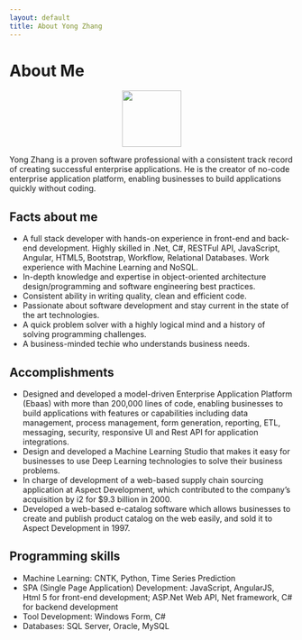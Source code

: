 ```yaml
---
layout: default
title: About Yong Zhang
---
```


<div class="post">
	<h1 class="pageTitle">About Me</h1>
	<div align="center">
	<img src="{{ '/assets/img/yong-small.jpg' | prepend: site.baseurl }}" height="100" width="105" alt="">
	</div>
	<p>Yong Zhang is a proven software professional with a consistent track record of
	creating successful enterprise applications. He is the creator of no-code
enterprise application platform, enabling businesses to build applications quickly without coding.
</p>
	<h2>Facts about me</h2>
	<ul>
		<li>A full stack developer with hands-on experience in front-end and back-end development. Highly skilled in .Net, C#, RESTFul API, JavaScript, Angular, HTML5, Bootstrap, Workflow, Relational Databases. Work experience with Machine Learning and NoSQL.</li>
		<li>In-depth knowledge and expertise in object-oriented architecture design/programming and software engineering best practices.</li>
		<li>Consistent ability in writing quality, clean and efficient code.</li>
  		<li>Passionate about software development and stay current in the state of the art technologies.</li>
  		<li>A quick problem solver with a highly logical mind and a history of solving programming challenges.</li>
		<li>A business-minded techie who understands business needs.</li>
  	</ul>
	<h2>Accomplishments</h2>
	<ul>
		<li>Designed and developed a model-driven Enterprise Application Platform (Ebaas) with more than 200,000 lines of code, enabling businesses to build applications with features or capabilities including data management, process management, form generation, reporting, ETL, messaging, security, responsive UI and Rest API for application integrations.</li>
  		<li>Design and developed a Machine Learning Studio that makes it easy for businesses to use Deep Learning technologies to solve their business problems.</li>
		<li>In charge of development of a web-based supply chain sourcing application at Aspect Development, which contributed to the company’s acquisition by i2 for $9.3 billion in 2000.</li>
		<li>Developed a web-based e-catalog software which allows businesses to create and publish product catalog on the web easily, and sold it to Aspect Development in 1997.</li>
  	</ul>
	<h2>Programming skills</h2>
	<ul>
		<li>Machine Learning: CNTK, Python, Time Series Prediction</li>
  		<li>SPA (Single Page Application) Development: JavaScript, AngularJS, Html 5 for front-end development; ASP.Net Web API, Net framework, C# for backend development</li>
		<li>Tool Development: Windows Form, C#</li>
		<li>Databases: SQL Server, Oracle, MySQL</li>
  	</ul>
</div>
